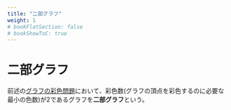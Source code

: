 ```yaml
---
title: "二部グラフ"
weight: 1
# bookFlatSection: false
# bookShowToC: true
---
```


# 二部グラフ

前述の[グラフの彩色問題](https://wat36.github.io/pages/posts/graph_coloring/)において、彩色数(グラフの頂点を彩色するのに必要な最小の色数)が2であるグラフを**二部グラフ**という。

